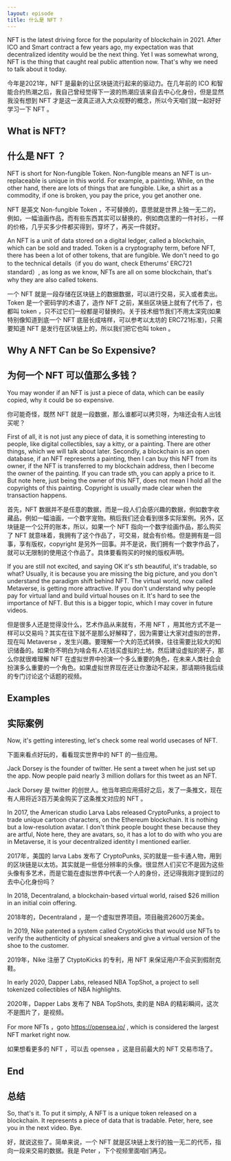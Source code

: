 ```yaml
---
layout: episode
title: 什么是 NFT ?
---
```


NFT is the latest driving force for the popularity of blockchain in 2021. After ICO and Smart contract a few years ago, my  expectation was that decentralized identity would be the next thing. Yet I was somewhat wrong, NFT is the thing that caught real public attention now. That's why we need to talk about it today.

今年是2021年，NFT 是最新的让区块链流行起来的驱动力。在几年前的 ICO 和智能合约热潮之后，我自己曾经觉得下一波的热潮应该来自去中心化身份，但是显然我没有想到 NFT 才是这一波真正进入大众视野的概念，所以今天咱们就一起好好学习一下 NFT 。

## What is NFT?
## 什么是 NFT ？

NFT is short for Non-fungible Token. Non-fungible means an NFT is un-replaceable is unique in this world. For example, a painting. While, on the other hand, there are lots of things that are fungible. Like, a shirt as a commodity, if one is broken, you pay the price, you get another one.

NFT 是英文 Non-fungible Token ，不可替换的，意思就是世界上独一无二的，例如，一幅油画作品，而有些东西其实可以替换的，例如商店里的一件衬衫，一样的价格，几乎买多少件都买得到，穿坏了，再买一件就好。

An NFT is a unit of data stored on a digital ledger, called a blockchain, which can be sold and traded. Token is a cryptography term, before NFT, there has been a lot of other tokens, that are fungible. We don't need to go to the technical details（if you do want, check Etherums' ERC721 standard）, as long as we know, NFTs are all on some blockchain, that's why they are also called tokens.

一个 NFT 就是一段存储在区块链上的数据数据，可以进行交易，买入或者卖出。Token 是一个密码学的术语了，造作 NFT 之前，某些区块链上就有了代币了，也都叫 token ，只不过它们一般都是可替换的。关于技术细节我们不用太深究(如果特别像知道到底一个 NFT 底层长成啥样，可以参考以太坊的 ERC721标准)，只需要知道 NFT 是发行在区块链上的，所以我们把它也叫 token 。

## Why A NFT Can be So Expensive?
## 为何一个 NFT 可以值那么多钱？

You may wonder if an NFT is just a piece of data, which can be easily copied, why it could be so expensive.

你可能奇怪，既然 NFT 就是一段数据，那么谁都可以拷贝呀，为啥还会有人出钱买呢？

First of all, it is not just any piece of data, it is something interesting to people, like digital collectibles, say a kitty, or a painting. There are other things, which we will talk about later. Secondly, a blockchain is an open database, if an NFT represents a painting, then I can buy this NFT from its owner, if the NFT is transferred to my blockchain address, then I become the owner of the painting. If you can trade sth, you can apply a price to it. But note here, just being the owner of this NFT, does not mean I hold all the copyrights of this painting. Copyright is usually made clear when the transaction happens. 

首先，NFT 数据并不是任意的数据，而是一段人们会感兴趣的数据，例如数字收藏品，例如一幅油画，一个数字宠物。稍后我们还会看到很多实际案例。另外，区块链是一个公开的账本，所以，如果一个 NFT 指向一个数字绘画作品，那么购买了 NFT 就意味着，我拥有了这个作品了，可交易，就会有价格。但是拥有是一回事，享有版权，copyright 是另外一回事。并不是说，我们拥有一个数字作品了，就可以无限制的使用这个作品了。具体要看购买的时候的版权声明。

If you are still not excited, and saying OK it's sth beautiful, it's tradable, so what? Usually, it is because you are missing the big picture, and you don't understand the paradigm shift behind NFT. The virtual world, now called Metaverse, is getting more attractive. If you don't understand why people pay for virtual land and build virtual houses on it. It's hard to see the importance of NFT. But this is a bigger topic, which I may cover in future videos.

但是很多人还是觉得没什么，艺术作品从来就有，不用 NFT ，用其他方式不是一样可以交易吗？其实在往下就不是那么好解释了，因为需要让大家对虚拟的世界，现在叫 Metaverse ，发生兴趣。要理解一个大的范式转换，往往需要比较大的知识储备的。如果你不明白为啥会有人花钱买虚拟的土地，然后建设虚拟的房子，那么你就很难理解 NFT 在虚拟世界中扮演一个多么重要的角色，在未来人类社会会扮演多么重要的一个角色。如果虚拟世界现在还让你激动不起来，那请期待我后续的专门讨论这个话题的视频。

## Examples
## 实际案例

Now, it's getting interesting, let's check some real world usecases of NFT.

下面来看点好玩的，看看现实世界中的 NFT 的一些应用。

Jack Dorsey is the founder of twitter. He sent a tweet when he just set up the app. Now people paid nearly 3 million dollars for this tweet as an NFT.

Jack Dorsey 是 twitter 的创世人。他当年把应用搭好之后，发了一条推文，现在有人用将近3百万美金购买了这条推文对应的 NFT 。

In 2017, the American studio Larva Labs released CryptoPunks, a project to trade unique cartoon characters, on the Ethereum blockchain. It is nothing but a low-resolution avatar. I don't think people bought these because they are artful, Note here, they are avatars, so, it has a lot to do with who you are in Metaverse, it is your decentralized identity I mentioned earlier.

2017年，美国的 larva Labs 发布了 CryptoPunks, 买的就是一些卡通人物，用到的区块链是以太坊。其实就是一些低分辨率的头像。很显然人们买它不是因为这些头像有多艺术，而是它能在虚拟世界中代表一个人的身份，还记得我刚才提到过的去中心化身份吗？

In 2018, Decentraland, a blockchain-based virtual world, raised $26 million in an initial coin offering.

2018年的，Decentraland ，是一个虚拟世界项目。项目融资2600万美金。

In 2019, Nike patented a system called CryptoKicks that would use NFTs to verify the authenticity of physical sneakers and give a virtual version of the shoe to the customer.

2019年，Nike 注册了 CtyptoKicks 的专利，用 NFT 来保证用户不会买到假耐克鞋。


In early 2020, Dapper Labs, released NBA TopShot, a project to sell tokenized collectibles of NBA highlights.

2020年，Dapper Labs 发布了 NBA TopShots, 卖的是 NBA 的精彩瞬间，这次不是图片了，是视频。

For more NFTs ，goto https://opensea.io/ , which is considered the largest NFT market right now.

如果想看更多的 NFT ，可以去 opensea ，这是目前最大的 NFT 交易市场了。

## End
## 总结

So, that's it. To put it simply, A NFT is a unique token released on a blockchain. It represents a piece of data that is tradable. Peter, here, see you in the next video. Bye.

好，就说这些了。简单来说，一个 NFT 就是区块链上发行的独一无二的代币，指向一段来交易的数据。我是 Peter ，下个视频里面咱们再见。